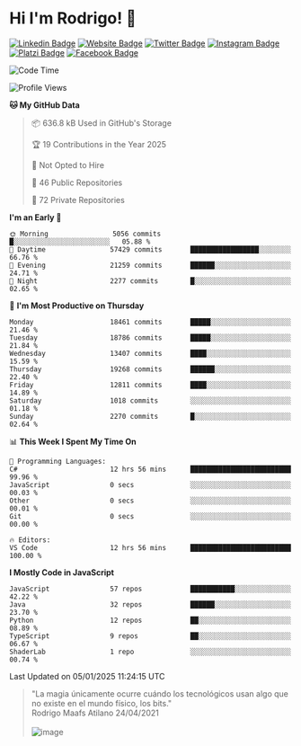 # Hi I'm Rodrigo! 👋
[![Linkedin Badge](https://img.shields.io/badge/-rmaafs-blue?style=flat&logo=Linkedin&logoColor=white&link=https://www.linkedin.com/in/rmaafs/)](https://www.linkedin.com/in/rmaafs/)
[![Website Badge](https://img.shields.io/badge/-rmaafs.com-0a192f?style=flat&logo=Google-Chrome&logoColor=white&link=https://rmaafs.com)](https://rmaafs.com)
[![Twitter Badge](https://img.shields.io/badge/-@royendero-1ca0f1?style=flat&labelColor=1ca0f1&logo=twitter&logoColor=white&link=https://twitter.com/royendero)](https://twitter.com/royendero)
[![Instagram Badge](https://img.shields.io/badge/-@rmaafs-purple?style=flat&logo=instagram&logoColor=white&link=https://instagram.com/rmaafs/)](https://instagram.com/rmaafs)
[![Platzi Badge](https://img.shields.io/badge/-rmaafs-203845?style=flat&logo=Platzi&logoColor=98CA3F&link=https://platzi.com/p/rmaafs/)](https://platzi.com/p/rmaafs/)
[![Facebook Badge](https://img.shields.io/badge/-rmaafs-046CE4?style=flat&logo=Facebook&logoColor=white&link=https://www.facebook.com/rmaafs/)](https://www.facebook.com/rmaafs/)

<!--START_SECTION:waka-->
![Code Time](http://img.shields.io/badge/Code%20Time-3%2C188%20hrs%2016%20mins-blue)

![Profile Views](http://img.shields.io/badge/Profile%20Views-0-blue)

**🐱 My GitHub Data** 

> 📦 636.8 kB Used in GitHub's Storage 
 > 
> 🏆 19 Contributions in the Year 2025
 > 
> 🚫 Not Opted to Hire
 > 
> 📜 46 Public Repositories 
 > 
> 🔑 72 Private Repositories 
 > 
**I'm an Early 🐤** 

```text
🌞 Morning                5056 commits        █░░░░░░░░░░░░░░░░░░░░░░░░   05.88 % 
🌆 Daytime                57429 commits       █████████████████░░░░░░░░   66.76 % 
🌃 Evening                21259 commits       ██████░░░░░░░░░░░░░░░░░░░   24.71 % 
🌙 Night                  2277 commits        █░░░░░░░░░░░░░░░░░░░░░░░░   02.65 % 
```
📅 **I'm Most Productive on Thursday** 

```text
Monday                   18461 commits       █████░░░░░░░░░░░░░░░░░░░░   21.46 % 
Tuesday                  18786 commits       █████░░░░░░░░░░░░░░░░░░░░   21.84 % 
Wednesday                13407 commits       ████░░░░░░░░░░░░░░░░░░░░░   15.59 % 
Thursday                 19268 commits       ██████░░░░░░░░░░░░░░░░░░░   22.40 % 
Friday                   12811 commits       ████░░░░░░░░░░░░░░░░░░░░░   14.89 % 
Saturday                 1018 commits        ░░░░░░░░░░░░░░░░░░░░░░░░░   01.18 % 
Sunday                   2270 commits        █░░░░░░░░░░░░░░░░░░░░░░░░   02.64 % 
```


📊 **This Week I Spent My Time On** 

```text
💬 Programming Languages: 
C#                       12 hrs 56 mins      █████████████████████████   99.96 % 
JavaScript               0 secs              ░░░░░░░░░░░░░░░░░░░░░░░░░   00.03 % 
Other                    0 secs              ░░░░░░░░░░░░░░░░░░░░░░░░░   00.01 % 
Git                      0 secs              ░░░░░░░░░░░░░░░░░░░░░░░░░   00.00 % 

🔥 Editors: 
VS Code                  12 hrs 56 mins      █████████████████████████   100.00 % 
```

**I Mostly Code in JavaScript** 

```text
JavaScript               57 repos            ███████████░░░░░░░░░░░░░░   42.22 % 
Java                     32 repos            ██████░░░░░░░░░░░░░░░░░░░   23.70 % 
Python                   12 repos            ██░░░░░░░░░░░░░░░░░░░░░░░   08.89 % 
TypeScript               9 repos             ██░░░░░░░░░░░░░░░░░░░░░░░   06.67 % 
ShaderLab                1 repo              ░░░░░░░░░░░░░░░░░░░░░░░░░   00.74 % 
```




 Last Updated on 05/01/2025 11:24:15 UTC
<!--END_SECTION:waka-->

> "La magia únicamente ocurre cuándo los tecnológicos usan algo que no existe en el mundo físico, los bits."<br>
>  Rodrigo Maafs Atilano 24/04/2021
<br><br>
![image](https://user-images.githubusercontent.com/47652130/116024039-ff6eb680-a612-11eb-8b42-290c8922697e.png)
